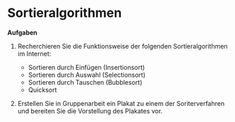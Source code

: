 # Sortieralgorithmen
**Aufgaben**

1. Recherchieren Sie die Funktionsweise der folgenden Sortieralgorithmen im Internet:
    * Sortieren durch Einfügen (Insertionsort)
    * Sortieren durch Auswahl (Selectionsort)
    * Sortieren durch Tauschen (Bubblesort)
    * Quicksort

2. Erstellen Sie in Gruppenarbeit ein Plakat zu einem der Soriterverfahren und bereiten Sie die Vorstellung des Plakates vor.